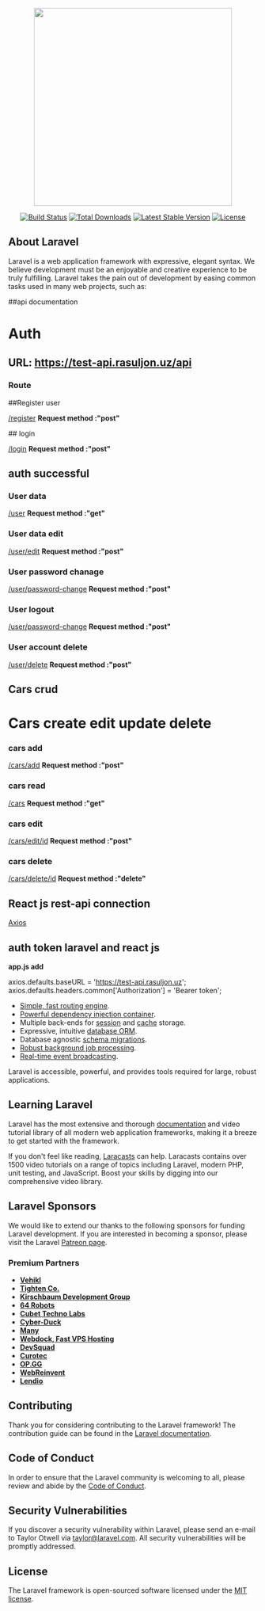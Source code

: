 <p align="center"><a href="https://laravel.com" target="_blank"><img src="https://raw.githubusercontent.com/laravel/art/master/logo-lockup/5%20SVG/2%20CMYK/1%20Full%20Color/laravel-logolockup-cmyk-red.svg" width="400"></a></p>

<p align="center">
<a href="https://travis-ci.org/laravel/framework"><img src="https://travis-ci.org/laravel/framework.svg" alt="Build Status"></a>
<a href="https://packagist.org/packages/laravel/framework"><img src="https://img.shields.io/packagist/dt/laravel/framework" alt="Total Downloads"></a>
<a href="https://packagist.org/packages/laravel/framework"><img src="https://img.shields.io/packagist/v/laravel/framework" alt="Latest Stable Version"></a>
<a href="https://packagist.org/packages/laravel/framework"><img src="https://img.shields.io/packagist/l/laravel/framework" alt="License"></a>
</p>

## About Laravel

Laravel is a web application framework with expressive, elegant syntax. We believe development must be an enjoyable and creative experience to be truly fulfilling. Laravel takes the pain out of development by easing common tasks used in many web projects, such as:

##api documentation

<h1>Auth</h1>

<h2>URL: 
    <a href=""  target='_blank'>
        https://test-api.rasuljon.uz/api
    </a>
</h2>

<h3>Route</h3>

##Register user

<p>
    <a target='_blank' href="https://test-api.rasuljon.uz/api/register">/register</a> 
    <b>   Request method :"post"   </b>
</p>
## login
<p>
    <a  target='_blank' href="https://test-api.rasuljon.uz/api/login">/login</a> 
    <b>   Request method :"post"   </b>
</p>

## auth successful

<h3>User data</h3>

<p>
    <a  target='_blank' href="https://test-api.rasuljon.uz/api/user">/user</a> 
    <b>   Request method :"get"   </b>
</p>
<h3>User data edit</h3>
<p>
    <a  target='_blank' href="https://test-api.rasuljon.uz/api/user/edit">/user/edit</a> 
    <b>   Request method :"post"   </b>
</p>
<h3>User password chanage</h3>
<p>
    <a  target='_blank' href="https://test-api.rasuljon.uz/api/user/password-change/">/user/password-change</a> 
    <b>   Request method :"post"   </b>
</p>

<h3>User logout</h3>
<p>
    <a   target='_blank' href="https://test-api.rasuljon.uz/api/logout">/user/password-change</a> 
    <b>   Request method :"post"   </b>
</p>

<h3>User account delete</h3>
<p>
    <a  target='_blank' href="https://test-api.rasuljon.uz/api/user/delete">/user/delete</a> 
    <b>   Request method :"post"   </b>
</p>

## Cars crud

<h1>Cars create edit update delete</h1>

<h3>cars add</h3>
<p>
    <a  target='_blank' href="https://test-api.rasuljon.uz/api/cars/add">/cars/add</a> 
    <b>   Request method :"post"   </b>
</p>
<h3>cars read</h3>
<p>
    <a  target='_blank' href="https://test-api.rasuljon.uz/api/cars">/cars</a> 
    <b>   Request method :"get"   </b>
</p>

<h3>cars edit</h3>
<p>
    <a  target='_blank' href="https://test-api.rasuljon.uz/api/cars/edit/id">/cars/edit/id</a> 
    <b>   Request method :"post"   </b>
</p>
<h3>cars delete</h3>
<p>
    <a   target='_blank' href="https://test-api.rasuljon.uz/api/cars/delete/id">/cars/delete/id</a> 
    <b>   Request method :"delete"   </b>
    
</p>

## React js rest-api connection

<a href="https://axios-http.com/docs/intro">Axios</a>

## auth token laravel and react js

<p>
<b>app.js add</b>

axios.defaults.baseURL = 'https://test-api.rasuljon.uz';
axios.defaults.headers.common['Authorization'] = 'Bearer token';

</p>

-   [Simple, fast routing engine](https://laravel.com/docs/routing).
-   [Powerful dependency injection container](https://laravel.com/docs/container).
-   Multiple back-ends for [session](https://laravel.com/docs/session) and [cache](https://laravel.com/docs/cache) storage.
-   Expressive, intuitive [database ORM](https://laravel.com/docs/eloquent).
-   Database agnostic [schema migrations](https://laravel.com/docs/migrations).
-   [Robust background job processing](https://laravel.com/docs/queues).
-   [Real-time event broadcasting](https://laravel.com/docs/broadcasting).

Laravel is accessible, powerful, and provides tools required for large, robust applications.

## Learning Laravel

Laravel has the most extensive and thorough [documentation](https://laravel.com/docs) and video tutorial library of all modern web application frameworks, making it a breeze to get started with the framework.

If you don't feel like reading, [Laracasts](https://laracasts.com) can help. Laracasts contains over 1500 video tutorials on a range of topics including Laravel, modern PHP, unit testing, and JavaScript. Boost your skills by digging into our comprehensive video library.

## Laravel Sponsors

We would like to extend our thanks to the following sponsors for funding Laravel development. If you are interested in becoming a sponsor, please visit the Laravel [Patreon page](https://patreon.com/taylorotwell).

### Premium Partners

-   **[Vehikl](https://vehikl.com/)**
-   **[Tighten Co.](https://tighten.co)**
-   **[Kirschbaum Development Group](https://kirschbaumdevelopment.com)**
-   **[64 Robots](https://64robots.com)**
-   **[Cubet Techno Labs](https://cubettech.com)**
-   **[Cyber-Duck](https://cyber-duck.co.uk)**
-   **[Many](https://www.many.co.uk)**
-   **[Webdock, Fast VPS Hosting](https://www.webdock.io/en)**
-   **[DevSquad](https://devsquad.com)**
-   **[Curotec](https://www.curotec.com/services/technologies/laravel/)**
-   **[OP.GG](https://op.gg)**
-   **[WebReinvent](https://webreinvent.com/?utm_source=laravel&utm_medium=github&utm_campaign=patreon-sponsors)**
-   **[Lendio](https://lendio.com)**

## Contributing

Thank you for considering contributing to the Laravel framework! The contribution guide can be found in the [Laravel documentation](https://laravel.com/docs/contributions).

## Code of Conduct

In order to ensure that the Laravel community is welcoming to all, please review and abide by the [Code of Conduct](https://laravel.com/docs/contributions#code-of-conduct).

## Security Vulnerabilities

If you discover a security vulnerability within Laravel, please send an e-mail to Taylor Otwell via [taylor@laravel.com](mailto:taylor@laravel.com). All security vulnerabilities will be promptly addressed.

## License

The Laravel framework is open-sourced software licensed under the [MIT license](https://opensource.org/licenses/MIT).
